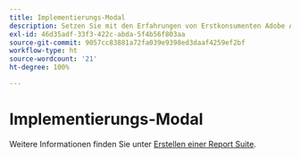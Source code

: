 ```yaml
---
title: Implementierungs-Modal
description: Setzen Sie mit den Erfahrungen von Erstkonsumenten Adobe Analytics-Implementierungen um.
exl-id: 46d35adf-33f3-422c-abda-5f4b56f803aa
source-git-commit: 9057cc83881a72fa039e9398ed3daaf4259ef2bf
workflow-type: ht
source-wordcount: '21'
ht-degree: 100%

---
```


# Implementierungs-Modal

Weitere Informationen finden Sie unter [Erstellen einer Report Suite](/help/admin/admin/c-manage-report-suites/c-new-report-suite/t-create-a-report-suite.md).

